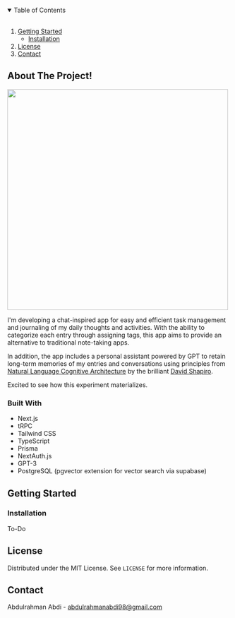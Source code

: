 <!-- TABLE OF CONTENTS -->
<br/>
<details open="open">
  <summary>Table of Contents</summary> <br/>
  <ol>
    <li>
      <a href="#getting-started">Getting Started</a>
      <ul>
        <li><a href="#installation">Installation</a></li>
      </ul>
    </li>
    <li><a href="#license">License</a></li>
    <li><a href="#contact">Contact</a></li>
  </ol>
</details>


<!-- ABOUT THE PROJECT -->
## About The Project!

<img height="500" src="https://user-images.githubusercontent.com/46926470/216976437-7faa9b89-e604-437e-95d5-1754e8f1a549.png">

I'm developing a chat-inspired app for easy and efficient task management and journaling of my daily thoughts and activities. With the ability to categorize each entry through assigning tags, this app aims to provide an alternative to traditional note-taking apps.

In addition, the app includes a personal assistant powered by GPT to retain long-term memories of my entries and conversations using principles from [Natural Language Cognitive Architecture](https://github.com/daveshap/NaturalLanguageCognitiveArchitecture) by the brilliant [David Shapiro](https://www.davidkshapiro.com). 

Excited to see how this experiment materializes.


### Built With
* Next.js
* tRPC
* Tailwind CSS
* TypeScript
* Prisma
* NextAuth.js
* GPT-3
* PostgreSQL (pgvector extension for vector search via supabase)


<!-- GETTING STARTED -->
## Getting Started

### Installation
To-Do

## License

Distributed under the MIT License. See `LICENSE` for more information.

<!-- CONTACT -->
## Contact

Abdulrahman Abdi  - abdulrahmanabdi98@gmail.com
